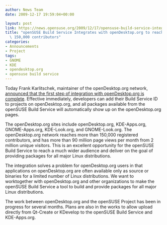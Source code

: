 ```yaml
---
author: News Team
date: 2009-12-17 19:59:04+00:00

layout: post
link: https://news.opensuse.org/2009/12/17/opensuse-build-service-integrates-with-opendesktop-org-to-reach-150000-contributors/
title: "openSUSE Build Service Integrates with openDesktop.org to reach\
  \ 150,000 contributors"
categories:
- Announcements
- Project
tags:
- GNOME
- KDE
- opendesktop.org
- opensuse build service
---
```

Today Frank Karlitschek, maintainer of the openDesktop.org network, [announced that the first step of integration with openDesktop.org is complete](http://blog.karlitschek.de/2009/12/opensuse-buildservice-integration.html). Effective immediately, developers can add their Build Service ID to projects on openDesktop.org, and all packages available from the openSUSE Build Service will automatically show up on the openDesktop.org pages.

The openDesktop.org sites include openDesktop.org, KDE-Apps.org, GNOME-Apps.org, KDE-Look.org, and GNOME-Look.org. The openDesktop.org network reaches more than 150,000 registered contributors, and has more than 90 million page views per month from 2 million unique visitors. This is an excellent opportunity for the openSUSE Build Service to reach a much wider audience and deliver on the goal of providing packages for all major Linux distributions.

The integration solves a problem for openDesktop.org users in that applications on openDesktop.org are often available only as source or binaries for a limited number of Linux distributions. We want to worktogether with openDesktop.org and other organizations to make the openSUSE Build Service a tool to build and provide packages for all major Linux distributions.

The work between openDesktop.org and the openSUSE Project has been in progress for several months. Plans are also in the works to allow upload directly from Qt-Create or KDevelop to the openSUSE Build Service and KDE-Apps.org.		
